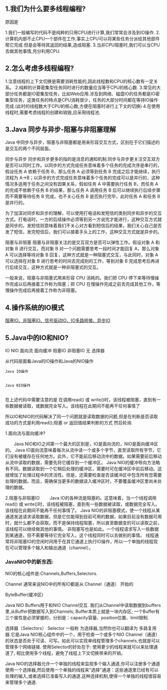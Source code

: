 ## 1.我们为什么要多线程编程?

原因是
 
1.我们一般编写的代码不是纯粹的只用CPU进行计算,我们常常会涉及到IO操作.
2.计算机内部不止CPU一个部件在工作,事实上CPU可以将某些任务分派给其他部件帮它完成.但是会等待其返回的结果,造成阻塞.
3.当非CPU阻塞时,我们可以当CPU去做其他事情,充分利用CPU.


## 2.怎么考虑多线程编程?

1.注意线程的上下文切换是需要消耗性能的,因此线程数和CPU的核心数有一定关系。
2.纯粹的计算密集型任务同时进行的数量应当等于CPU的核心数.
3.常见的大部分任务都是IO密集型任务，比如Web应用.涉及到网络、磁盘IO的任务都是IO密集型任务，这类任务的特点是CPU消耗很少，任务的大部分时间都在等待IO操作完成.(此时的线程数大于CPU的核心数,方便在阻塞时进行上下文的切换)
4.在使用线程时,需要考虑线程的创建和销毁,应采用线程池.



## 3.Java 同步与异步-阻塞与非阻塞理解

Java 中同步与异步，阻塞与非阻塞都是用来形容交互方式，区别在于它们描述的是交互的两个不同层面。

同步与异步
同步和异步更多的指的是消息的通知机制.同步与异步更关注交互双方是否可以同时工作。以同步的方式完成任务意味着多个任务的完成次序是串行的，假设任务 A 依赖于任务 B，那么任务 A 必须等到任务 B 完成之后才能继续，执行流程为 A->B；以异步的方式完成任务意味着多个任务的完成可以是并行的，这种情况多适用于任务之间没有因果关系，假如任务 A 中需要执行任务 B，而任务 A 的完成不依赖于任务 B 的结果，那么任务 A 调用任务 B 后可以继续执行后续步骤而不需要等待任务 B 完成，也不关心任务 B 是否执行完毕，此时任务 A 和任务 B 是并行的。

为了加深对同步和异步的理解，可以使用打电话和发短信的类别同步和异步的交互方式。打电话时，一方的后续操作必须等到另一方说完才能进行，这种交互方式就是同步的。发短信则意味着我们不关心对方看到短信后的结果，我们关心自己是否发了短信，发完短信后，我们可以接着手头上的工作，这种交互方式就是异步的。

阻塞与非阻塞
阻塞与非阻塞关注的是交互双方是否可以弹性工作。假设对象 A 和对象 B 进行交互，而对象 B 对一个问题需要思考一段时间才能回复 A，那么对象 A 可以选择等待对象 B 回复，这种方式就是一种阻塞式交互，与此同时，对象 A 可以选择在对象 B 进行思考的时间去完成别的工作，等到对象 B 完成思考后再进行后续交互，这种方式就是一种非阻塞式的交互。

一般来说，阻塞与非阻塞式用来形容 CPU 消耗的。我们把 CPU 停下来等待慢操作完成以后再接着工作称为阻塞；把 CPU 在慢操作完成之前去完成其他工作，等慢操作完成后再接着工作称为非阻塞。


## 4.操作系统的IO模式

[阻塞IO、非阻塞IO、信号驱动IO、IO多路转接、异步IO](https://blog.csdn.net/ZWE7616175/article/details/80591587)





## 5.Java中的IO和NIO?

IO                NIO
面向流            面向缓冲
阻塞IO            非阻塞IO
无                选择器


从代码层面看Java的IO操作和Java的NIO操作

`Java IO操作`
```java

```

`Java NIO操作`

```java

```

在上述代码中需要注意的是 在调用read() 或 write()时，该线程被阻塞，直到有一些数据被读取，或数据完全写入。该线程在此期间不能再干任何事情了

所以IO和NIO的代码解决了同一个问题就是读取数据的问题,但是在判断是否读取成功的方式是利用read();阻塞 or 返回值结果判断的方式 然后轮询.


1.面向流与面向缓冲?

&emsp;&emsp;Java NIO和IO之间第一个最大的区别是，IO是面向流的，NIO是面向缓冲区的。 Java IO面向流意味着每次从流中读一个或多个字节，直至读取所有字节，它们没有被缓存在任何地方。此外，它不能前后移动流中的数据。如果需要前后移动从流中读取的数据，需要先将它缓存到一个缓冲区。 Java NIO的缓冲导向方法略有不同。数据读取到一个它稍后处理的缓冲区，需要时可在缓冲区中前后移动。这就增加了处理过程中的灵活性。但是，还需要检查是否该缓冲区中包含所有您需要处理的数据。而且，需确保当更多的数据读入缓冲区时，不要覆盖缓冲区里尚未处理的数据。

2.阻塞与非阻塞IO
&emsp;&emsp;Java IO的各种流是阻塞的。这意味着，当一个线程调用read() 或 write()时，该线程被阻塞，直到有一些数据被读取，或数据完全写入。该线程在此期间不能再干任何事情了。 Java NIO的非阻塞模式，使一个线程从某通道发送请求读取数据，但是它仅能得到目前可用的数据，如果目前没有数据可用时，就什么都不会获取。而不是保持线程阻塞，所以直至数据变的可以读取之前，该线程可以继续做其他的事情。 非阻塞写也是如此。一个线程请求写入一些数据到某通道，但不需要等待它完全写入，这个线程同时可以去做别的事情。 线程通常将非阻塞IO的空闲时间用于在其它通道上执行IO操作，所以一个单独的线程现在可以管理多个输入和输出通道（channel）。



### JavaNIO中的新东西:

NIO的核心组件是:Channels,Buffers,Selectors.

Channel
通常来说NIO中的所有IO都是从 Channel（通道） 开始的

ByteBuffer(缓冲区)

Java NIO Buffers用于和NIO Channel交互. 我们从Channel中读取数据到buffers里,从Buffer把数据写入到Channels;
Buffer本质上就是一块内存区;
一个Buffer有三个属性是必须掌握的，分别是：capacity容量、position位置、limit限制.

选择器（Selectors）
Selector 一般称 为选择器,当然你也可以翻译为 多路复用器.它是Java NIO核心组件中的一个，用于检查一个或多个NIO Channel（通道）的状态是否处于可读、可写。如此可以实现单线程管理多个channels,也就是可以管理多个网络链接.
使用Selector的好处在于: 使用更少的线程来就可以来处理通道了, 相比使用多个线程，避免了线程上下文切换带来的开销。

Java NIO的选择器允许一个单独的线程来监视多个输入通道,你可以注册多个通道使用一个选择器,然后使用一个单独的线程来"选择"通道：这些通道里已经有可以处理的输入,或者选择已准备写入的通道.这种选择机制,使得一个单独的线程很容易来管理多个通道.

































